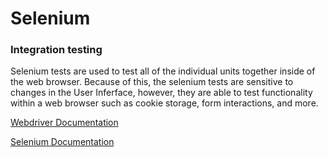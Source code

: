 # Selenium

### Integration testing

Selenium tests are used to test all of the individual units together inside of the web browser.
Because of this, the selenium tests are sensitive to changes in the User Inferface, however, they are able to
test functionality within a web browser such as cookie storage, form interactions, and more.

[Webdriver Documentation](https://w3c.github.io/webdriver/)

[Selenium Documentation](https://www.seleniumhq.org/docs/) 